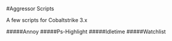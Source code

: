 #Aggressor Scripts

A few scripts for Cobaltstrike 3.x 

#####Annoy
#####Ps-Highlight
#####Idletime
#####Watchlist





